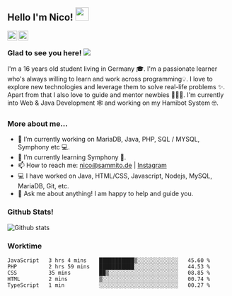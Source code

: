 ## Hello I'm Nico! <img src="https://raw.githubusercontent.com/iampavangandhi/iampavangandhi/master/gifs/Hi.gif" width="30px"></h2>


<a href="https://github.com/nicosammito">
  <img align="left" alt="Nico's Github" width="22px" src="https://cdn.jsdelivr.net/npm/simple-icons@v3/icons/github.svg" />
</a>

<a href="https://instagram.com/nico_sammito/">
  <img align="left" alt="Nico's Instagram" width="22px" src="https://cdn.jsdelivr.net/npm/simple-icons@v3/icons/instagram.svg" />
</a>

<br />

### Glad to see you here! ![](https://visitor-badge.glitch.me/badge?page_id=nicosammito)

I'm a 16 years old student living in Germany 🎓. I'm a passionate learner who's always willing to learn and work across programming💡. I love to explore new technologies and leverage them to solve real-life problems ✨. Apart from that I also love to guide and mentor newbies 👨🏻‍💻. I'm currently into Web & Java Development 🕸️ and working on my Hamibot System 🤓.

### More about me...

- 🔭 I’m currently working on MariaDB, Java, PHP, SQL / MYSQL, Symphony etc 💻.
- 🌱 I’m currently learning Symphony 🚀.
- 📫 How to reach me: nico@sammito.de | [Instagram](https://instagram.com/nico_sammito)
- 💻 I have worked on Java, HTML/CSS, Javascript, Nodejs, MySQL, MariaDB, Git, etc.
- 💬 Ask me about anything! I am happy to help and guide you.

### Github Stats!

![Github stats](https://github-readme-stats.vercel.app/api?username=nicosammito&show_icons=true&hide_border=true&count_private=true)

### Worktime

<!--START_SECTION:waka-->
```text
JavaScript   3 hrs 4 mins    ███████████▒░░░░░░░░░░░░░   45.60 % 
PHP          2 hrs 59 mins   ███████████░░░░░░░░░░░░░░   44.53 % 
CSS          35 mins         ██▒░░░░░░░░░░░░░░░░░░░░░░   08.85 % 
HTML         2 mins          ▒░░░░░░░░░░░░░░░░░░░░░░░░   00.74 % 
TypeScript   1 min           ░░░░░░░░░░░░░░░░░░░░░░░░░   00.27 % 
```
<!--END_SECTION:waka-->

